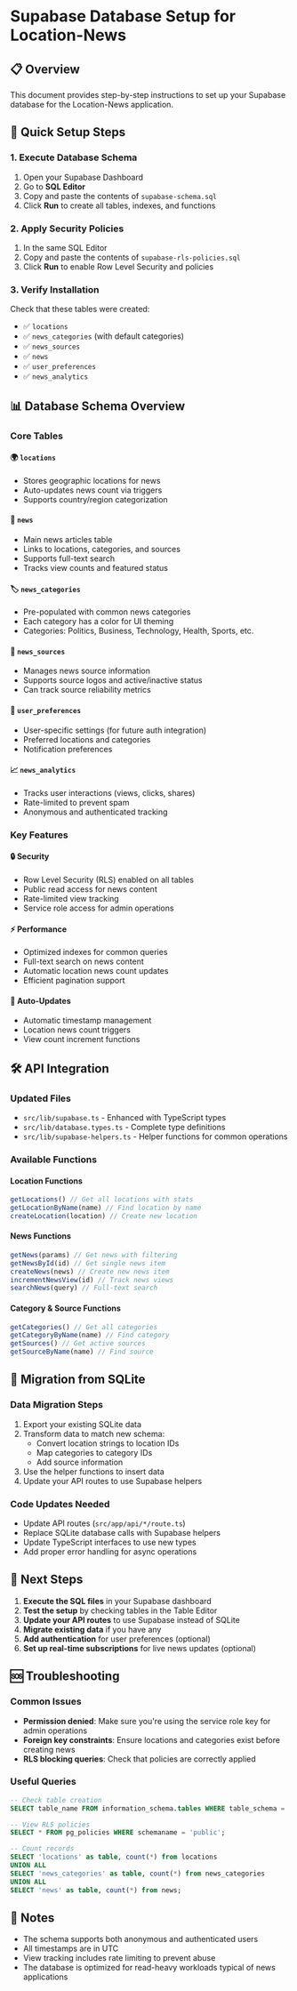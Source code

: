 # Supabase Database Setup for Location-News

## 📋 Overview
This document provides step-by-step instructions to set up your Supabase database for the Location-News application.

## 🚀 Quick Setup Steps

### 1. Execute Database Schema
1. Open your Supabase Dashboard
2. Go to **SQL Editor**
3. Copy and paste the contents of `supabase-schema.sql`
4. Click **Run** to create all tables, indexes, and functions

### 2. Apply Security Policies
1. In the same SQL Editor
2. Copy and paste the contents of `supabase-rls-policies.sql`
3. Click **Run** to enable Row Level Security and policies

### 3. Verify Installation
Check that these tables were created:
- ✅ `locations`
- ✅ `news_categories` (with default categories)
- ✅ `news_sources`
- ✅ `news`
- ✅ `user_preferences`
- ✅ `news_analytics`

## 📊 Database Schema Overview

### Core Tables

#### 🌍 `locations`
- Stores geographic locations for news
- Auto-updates news count via triggers
- Supports country/region categorization

#### 📰 `news`
- Main news articles table
- Links to locations, categories, and sources
- Supports full-text search
- Tracks view counts and featured status

#### 🏷️ `news_categories`
- Pre-populated with common news categories
- Each category has a color for UI theming
- Categories: Politics, Business, Technology, Health, Sports, etc.

#### 📡 `news_sources`
- Manages news source information
- Supports source logos and active/inactive status
- Can track source reliability metrics

#### 👤 `user_preferences`
- User-specific settings (for future auth integration)
- Preferred locations and categories
- Notification preferences

#### 📈 `news_analytics`
- Tracks user interactions (views, clicks, shares)
- Rate-limited to prevent spam
- Anonymous and authenticated tracking

### Key Features

#### 🔒 Security
- Row Level Security (RLS) enabled on all tables
- Public read access for news content
- Rate-limited view tracking
- Service role access for admin operations

#### ⚡ Performance
- Optimized indexes for common queries
- Full-text search on news content
- Automatic location news count updates
- Efficient pagination support

#### 🔄 Auto-Updates
- Automatic timestamp management
- Location news count triggers
- View count increment functions

## 🛠️ API Integration

### Updated Files
- `src/lib/supabase.ts` - Enhanced with TypeScript types
- `src/lib/database.types.ts` - Complete type definitions
- `src/lib/supabase-helpers.ts` - Helper functions for common operations

### Available Functions

#### Location Functions
```typescript
getLocations() // Get all locations with stats
getLocationByName(name) // Find location by name
createLocation(location) // Create new location
```

#### News Functions
```typescript
getNews(params) // Get news with filtering
getNewsById(id) // Get single news item
createNews(news) // Create new news item
incrementNewsView(id) // Track news views
searchNews(query) // Full-text search
```

#### Category & Source Functions
```typescript
getCategories() // Get all categories
getCategoryByName(name) // Find category
getSources() // Get active sources
getSourceByName(name) // Find source
```

## 🔄 Migration from SQLite

### Data Migration Steps
1. Export your existing SQLite data
2. Transform data to match new schema:
   - Convert location strings to location IDs
   - Map categories to category IDs
   - Add source information
3. Use the helper functions to insert data
4. Update your API routes to use Supabase helpers

### Code Updates Needed
- Update API routes (`src/app/api/*/route.ts`)
- Replace SQLite database calls with Supabase helpers
- Update TypeScript interfaces to use new types
- Add proper error handling for async operations

## 🎯 Next Steps

1. **Execute the SQL files** in your Supabase dashboard
2. **Test the setup** by checking tables in the Table Editor
3. **Update your API routes** to use Supabase instead of SQLite
4. **Migrate existing data** if you have any
5. **Add authentication** for user preferences (optional)
6. **Set up real-time subscriptions** for live news updates (optional)

## 🆘 Troubleshooting

### Common Issues
- **Permission denied**: Make sure you're using the service role key for admin operations
- **Foreign key constraints**: Ensure locations and categories exist before creating news
- **RLS blocking queries**: Check that policies are correctly applied

### Useful Queries
```sql
-- Check table creation
SELECT table_name FROM information_schema.tables WHERE table_schema = 'public';

-- View RLS policies
SELECT * FROM pg_policies WHERE schemaname = 'public';

-- Count records
SELECT 'locations' as table, count(*) from locations
UNION ALL
SELECT 'news_categories' as table, count(*) from news_categories
UNION ALL  
SELECT 'news' as table, count(*) from news;
```

## 📝 Notes
- The schema supports both anonymous and authenticated users
- All timestamps are in UTC
- View tracking includes rate limiting to prevent abuse
- The database is optimized for read-heavy workloads typical of news applications